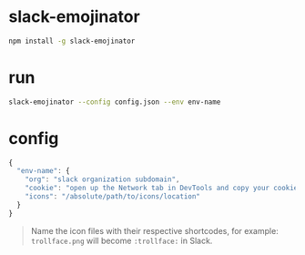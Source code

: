 
# slack-emojinator

```bash
npm install -g slack-emojinator
```

# run

```bash
slack-emojinator --config config.json --env env-name
```

# config

```js
{
  "env-name": {
    "org": "slack organization subdomain",
    "cookie": "open up the Network tab in DevTools and copy your cookie session here",
    "icons": "/absolute/path/to/icons/location"
  }
}
```

> Name the icon files with their respective shortcodes, for example: `trollface.png` will become `:trollface:` in Slack.


  [name-taken-from-here]: https://github.com/smashwilson/slack-emojinator
